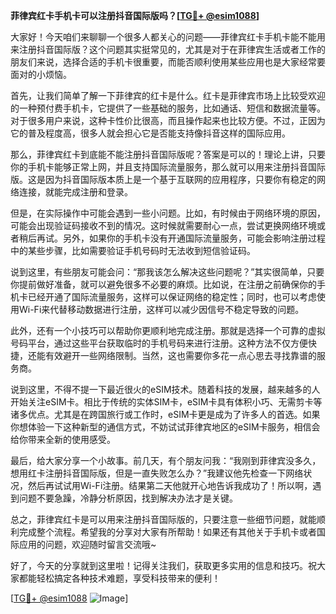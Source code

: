 **菲律宾红卡手机卡可以注册抖音国际版吗？[[TG💪+ @esim1088](https://t.me/s/esim1088)]**

大家好！今天咱们来聊聊一个很多人都关心的问题——菲律宾红卡手机卡能不能用来注册抖音国际版？这个问题其实挺常见的，尤其是对于在菲律宾生活或者工作的朋友们来说，选择合适的手机卡很重要，而能否顺利使用某些应用也是大家经常要面对的小烦恼。

首先，让我们简单了解一下菲律宾的红卡是什么。红卡是菲律宾市场上比较受欢迎的一种预付费手机卡，它提供了一些基础的服务，比如通话、短信和数据流量等。对于很多用户来说，这种卡性价比很高，而且操作起来也比较方便。不过，正因为它的普及程度高，很多人就会担心它是否能支持像抖音这样的国际应用。

那么，菲律宾红卡到底能不能注册抖音国际版呢？答案是可以的！理论上讲，只要你的手机卡能够正常上网，并且支持国际流量服务，那么就可以用来注册抖音国际版。这是因为抖音国际版本质上是一个基于互联网的应用程序，只要你有稳定的网络连接，就能完成注册和登录。

但是，在实际操作中可能会遇到一些小问题。比如，有时候由于网络环境的原因，可能会出现验证码接收不到的情况。这时候就需要耐心一点，尝试更换网络环境或者稍后再试。另外，如果你的手机卡没有开通国际流量服务，可能会影响注册过程中的某些步骤，比如需要验证手机号码时无法收到短信验证码。

说到这里，有些朋友可能会问：“那我该怎么解决这些问题呢？”其实很简单，只要你提前做好准备，就可以避免很多不必要的麻烦。比如说，在注册之前确保你的手机卡已经开通了国际流量服务，这样可以保证网络的稳定性；同时，也可以考虑使用Wi-Fi来代替移动数据进行注册，这样可以减少因信号不稳定导致的问题。

此外，还有一个小技巧可以帮助你更顺利地完成注册。那就是选择一个可靠的虚拟号码平台，通过这些平台获取临时的手机号码来进行注册。这种方法不仅方便快捷，还能有效避开一些网络限制。当然，这也需要你多花一点心思去寻找靠谱的服务商。

说到这里，不得不提一下最近很火的eSIM技术。随着科技的发展，越来越多的人开始关注eSIM卡。相比于传统的实体SIM卡，eSIM卡具有体积小巧、无需剪卡等诸多优点。尤其是在跨国旅行或工作时，eSIM卡更是成为了许多人的首选。如果你想体验一下这种新型的通信方式，不妨试试菲律宾地区的eSIM卡服务，相信会给你带来全新的使用感受。

最后，给大家分享一个小故事。前几天，有个朋友问我：“我刚到菲律宾没多久，想用红卡注册抖音国际版，但是一直失败怎么办？”我建议他先检查一下网络状况，然后再试试用Wi-Fi注册。结果第二天他就开心地告诉我成功了！所以啊，遇到问题不要急躁，冷静分析原因，找到解决办法才是关键。

总之，菲律宾红卡是可以用来注册抖音国际版的，只要注意一些细节问题，就能顺利完成整个流程。希望我的分享对大家有所帮助！如果还有其他关于手机卡或者国际应用的问题，欢迎随时留言交流哦~

好了，今天的分享就到这里啦！记得关注我们，获取更多实用的信息和技巧。祝大家都能轻松搞定各种技术难题，享受科技带来的便利！

[[TG💪+ @esim1088](https://t.me/s/esim1088) ![Image](https://i.postimg.cc/4NQfJmqS/Snipaste-2025-05-13-00-14-12.png)]